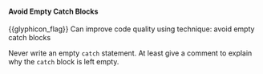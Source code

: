 <div id="title">

#### Avoid Empty Catch Blocks

</div>

<span id="prereqs"></span>

<span id="outcomes">{{glyphicon_flag}} Can improve code quality using technique: avoid empty catch blocks </span>

<div id="body">

Never write an empty `catch` statement. At least give a comment to explain why the `catch` block is left empty.

</div>

<div id="extras">
</div>